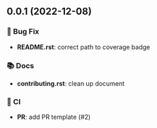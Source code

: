 ## 0.0.1 (2022-12-08)

### 🐛 Bug Fix

- **README.rst**: correct path to coverage badge

### 📚 Docs

- **contributing.rst**: clean up document

### 🤖 CI

- **PR**: add PR template (#2)
